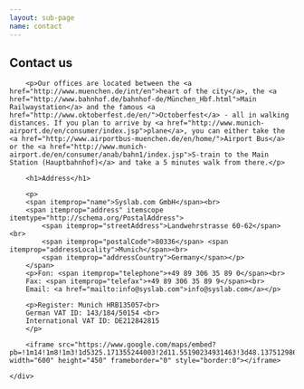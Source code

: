 ```yaml
---
layout: sub-page
name: contact
---
```


<section id="about">
    <div class="container" itemscope itemtype="http://schema.org/Organization">
        <h1>Contact us</h1>

        <p>Our offices are located between the <a href="http://www.muenchen.de/int/en">heart of the city</a>, the <a href="http://www.bahnhof.de/bahnhof-de/München_Hbf.html">Main Railwaystation</a> and the famous <a href="http://www.oktoberfest.de/en/">Octoberfest</a> - all in walking distances. If you plan to arrive by <a href="http://www.munich-airport.de/en/consumer/index.jsp">plane</a>, you can either take the <a href="http://www.airportbus-muenchen.de/en/home/">Airport Bus</a> or the <a href="http://www.munich-airport.de/en/consumer/anab/bahn1/index.jsp">S-train to the Main Station (Hauptbahnhof)</a> and take a 5 minutes walk from there.</p>

        <h1>Address</h1>

        <p>
        <span itemprop="name">Syslab.com GmbH</span><br>
        <span itemprop="address" itemscope itemtype="http://schema.org/PostalAddress">
            <span itemprop="streetAddress">Landwehrstrasse 60-62</span><br>
            <span itemprop="postalCode">80336</span> <span itemprop="addressLocality">Munich</span><br>
            <span itemprop="addressCountry">Germany</span></p>
        </span>
        <p>Fon: <span itemprop="telephone">+49 89 306 35 89 0</span><br>
        Fax: <span itemprop="telefax">+49 89 306 35 89 9</span><br>
        Email: <a href="mailto:info@syslab.com">info@syslab.com</a></p>

        <p>Register: Munich HRB135057<br>
        German VAT ID: 143/184/50154 <br>
        International VAT ID: DE212842815
        </p>

        <iframe src="https://www.google.com/maps/embed?pb=!1m14!1m8!1m3!1d5325.171355244003!2d11.55190234931463!3d48.13751298662668!3m2!1i1024!2i768!4f13.1!3m3!1m2!1s0x479ddf560134281f%3A0x66761c79d4165a34!2sSyslab.com+GmbH!5e0!3m2!1sen!2sde!4v1411129631143" width="600" height="450" frameborder="0" style="border:0"></iframe>

    </div>

</section>

